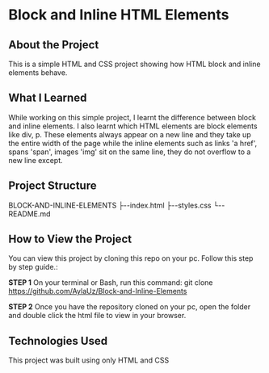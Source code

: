 <h1>Block and Inline HTML Elements</h1>

<h2>About the Project</h2>
This is a simple HTML and CSS project showing how HTML block and inline elements behave.

<h2>What I Learned</h2>
While working on this simple project, I learnt the difference between block and inline elements. I also learnt which HTML elements are block elements like div, p. These elements always appear on a new line and they take up the entire width of the page while the inline elements such as links 'a href', spans 'span', images 'img' sit on the same line, they do not overflow to a new line except.

<h2>Project Structure</h2>
BLOCK-AND-INLINE-ELEMENTS
├--index.html
├--styles.css
└--README.md

<h2>How to View the Project</h2>
You can view this project by cloning this repo on your pc. Follow this step by step guide.:

**STEP 1**
On your terminal or Bash, run this command: git clone https://github.com/AylaUz/Block-and-Inline-Elements

**STEP 2**
Once you have the repository cloned on your pc, open the folder and double click the html file to view in your browser.

<h2> Technologies Used</h2>
This project was built using only HTML and CSS

